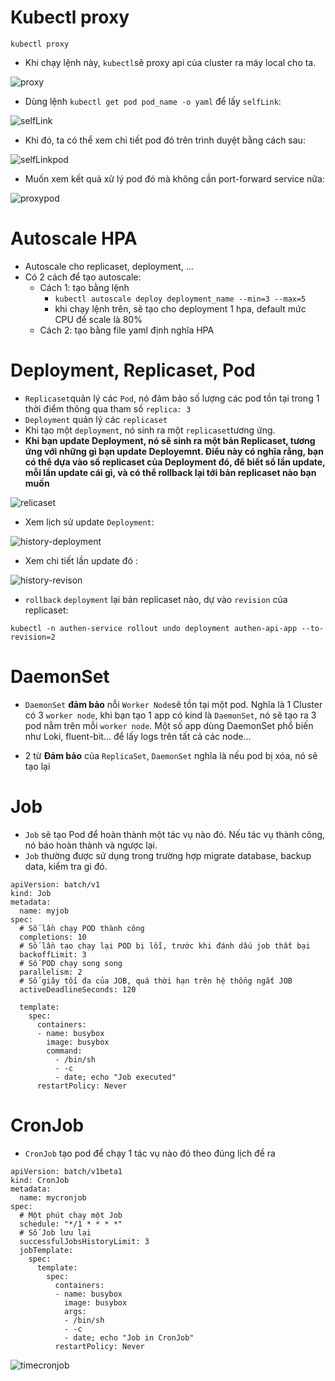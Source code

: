 # Kubectl proxy

`kubectl proxy`

- Khi chạy lệnh này, `kubectl`sẽ proxy api của cluster ra máy local cho ta.

![proxy](../../images/kube-proxy.png)

- Dùng lệnh `kubectl get pod pod_name -o yaml` để lấy `selfLink`:

![selfLink](../../images/selfLink.png)

- Khi đó, ta có thể xem chi tiết pod đó trên trình duyệt bằng cách sau: 

![selfLinkpod](../../images/selfLinkpod.png)

- Muốn xem kết quả xử lý pod đó mà không cần port-forward service nữa:

![proxypod](../../images/proxypod.png)

# Autoscale HPA
- Autoscale cho replicaset, deployment, ...
- Có 2 cách để tạo autoscale:
  - Cách 1: tạo bằng lệnh
    - `kubectl autoscale deploy deployment_name --min=3 --max=5`
    - khi chạy lệnh trên, sẽ tạo cho deployment 1 hpa, default mức CPU để scale là 80%
  - Cách 2: tạo bằng file yaml định nghĩa HPA
  
  
# Deployment, Replicaset, Pod
- `Replicaset`quản lý các `Pod`, nó đảm bảo số lượng các pod tồn tại trong 1 thời điểm thông qua tham số `replica: 3`
- `Deployment` quản lý các `replicaset`
- Khi tạo một `deployment`, nó sinh ra một `replicaset`tương ứng. 
- **Khi bạn update Deployment, nó sẽ sinh ra một bản Replicaset, tương ứng với những gì bạn update Deployemnt. Điểu này có nghĩa rằng, bạn có thể dựa vào số replicaset của Deployment đó, để biết số lần update, mỗi lần update cái gì, và có thể rollback lại tới bản replicaset nào bạn muốn**

![relicaset](../../images/relicaset.png)

- Xem lịch sử update `Deployment`:

![history-deployment](../../images/history-deployment.png)

- Xem chi tiết lần update đó :

![history-revison](../../images/history-revison.png)

- `rollback` `deployment` lại bản replicaset nào, dự vào `revision` của replicaset:

`kubectl -n authen-service rollout undo deployment authen-api-app --to-revision=2`

# DaemonSet
- `DaemonSet` **đảm bảo** nỗi `Worker Node`sẽ tồn tại một pod. Nghĩa là 1 Cluster có 3 `worker node`, khi bạn tạo 1 app có kind là `DaemonSet`, nó sẽ tạo ra 3 pod nằm trên mỗi `worker node`. Một số app dùng DaemonSet phổ biến như Loki, fluent-bit... để lấy logs trên tất cả các node... 

- 2 từ **Đảm bảo** của `ReplicaSet`, `DaemonSet` nghĩa là nếu pod bị xóa, nó sẽ tạo lại

# Job
- `Job` sẽ tạo Pod để hoàn thành một tác vụ nào đó. Nếu tác vụ thành công, nó báo hoàn thành và ngược lại. 
- `Job` thường được sử dụng trong trường hợp migrate database, backup data, kiểm tra gì đó.

```
apiVersion: batch/v1
kind: Job
metadata:
  name: myjob
spec:
  # Số lần chạy POD thành công
  completions: 10
  # Số lần tạo chạy lại POD bị lỗi, trước khi đánh dấu job thất bại
  backoffLimit: 3
  # Số POD chạy song song
  parallelism: 2
  # Số giây tối đa của JOB, quá thời hạn trên hệ thống ngắt JOB
  activeDeadlineSeconds: 120

  template:
    spec:
      containers:
      - name: busybox
        image: busybox
        command:
          - /bin/sh
          - -c
          - date; echo "Job executed"
      restartPolicy: Never
```

# CronJob
- `CronJob` tạo pod để chạy 1 tác vụ nào đó theo đúng lịch đề ra

```
apiVersion: batch/v1beta1
kind: CronJob
metadata:
  name: mycronjob
spec:
  # Một phút chạy một Job
  schedule: "*/1 * * * *"
  # Số Job lưu lại
  successfulJobsHistoryLimit: 3
  jobTemplate:
    spec:
      template:
        spec:
          containers:
          - name: busybox
            image: busybox
            args:
            - /bin/sh
            - -c
            - date; echo "Job in CronJob"
          restartPolicy: Never
```

![timecronjob](../../images/timecronjob.png)







